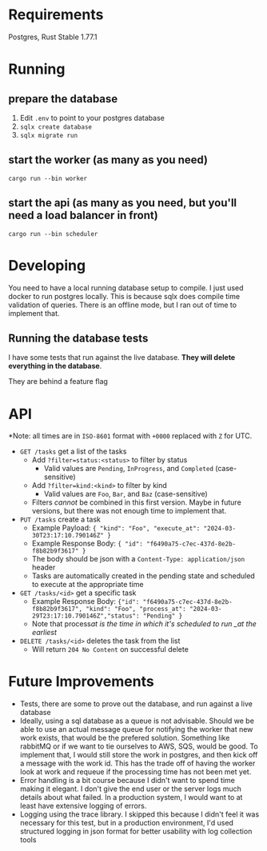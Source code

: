 # Requirements

Postgres, Rust Stable 1.77.1

# Running

## prepare the database

1. Edit `.env` to point to your postgres database
2. `sqlx create database`
3. `sqlx migrate run`

## start the worker (as many as you need)

`cargo run --bin worker`

## start the api (as many as you need, but you'll need a load balancer in front)

`cargo run --bin scheduler`

# Developing

You need to have a local running database setup to compile. I just used docker to run postgres locally. This is because sqlx does compile time validation of queries. There is an offline mode, but I ran out of time to implement that.

## Running the database tests

I have some tests that run against the live database. **They will delete everything in the database**.

They are behind a feature flag

# API

\*Note: all times are in `ISO-8601` format with `+0000` replaced with `Z` for UTC.

- `GET /tasks` get a list of the tasks
  - Add `?filter=status:<status>` to filter by status
    - Valid values are `Pending`, `InProgress`, and `Completed` (case-sensitive)
  - Add `?filter=kind:<kind>` to filter by kind
    - Valid values are `Foo`, `Bar`, and `Baz` (case-sensitive)
  - Filters _cannot_ be combined in this first version. Maybe in future versions, but there was not enough time to implement that.
- `PUT /tasks` create a task
  - Example Payload: `{ "kind": "Foo", "execute_at": "2024-03-30T23:17:10.790146Z" }`
  - Example Response Body: `{ "id": "f6490a75-c7ec-437d-8e2b-f8b82b9f3617" }`
  - The body should be json with a `Content-Type: application/json` header
  - Tasks are automatically created in the pending state and scheduled to execute at the appropriate time
- `GET /tasks/<id>` get a specific task
  - Example Response Body: `{"id": "f6490a75-c7ec-437d-8e2b-f8b82b9f3617", "kind": "Foo", "process_at": "2024-03-29T23:17:10.790146Z","status": "Pending" }`
  - Note that process*at is the time in which it's scheduled to run \_at the earliest*
- `DELETE /tasks/<id>` deletes the task from the list
  - Will return `204 No Content` on successful delete

# Future Improvements

- Tests, there are some to prove out the database, and run against a live database
- Ideally, using a sql database as a queue is not advisable. Should we be able to use an actual message queue for notifying the worker that new work exists, that would be the prefered solution. Something like rabbitMQ or if we want to tie ourselves to AWS, SQS, would be good. To implement that, I would still store the work in postgres, and then kick off a message with the work id. This has the trade off of having the worker look at work and requeue if the processing time has not been met yet.
- Error handling is a bit course because I didn't want to spend time making it elegant. I don't give the end user or the server logs much details about what failed. In a production system, I would want to at least have extensive logging of errors.
- Logging using the trace library. I skipped this because I didn't feel it was necessary for this test, but in a production environment, I'd used structured logging in json format for better usability with log collection tools
